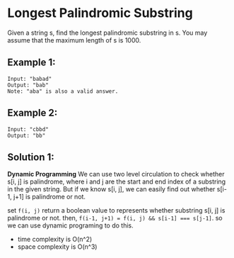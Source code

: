 # Longest Palindromic Substring

Given a string s, find the longest palindromic substring in s. You may assume that the maximum length of s is 1000.

## Example 1:

```
Input: "babad"
Output: "bab"
Note: "aba" is also a valid answer.
```

## Example 2:

```
Input: "cbbd"
Output: "bb"
```

## Solution 1:

**Dynamic Programming**
We can use two level circulation to check whether s[i, j] is palindrome, where i and j are the start and end index of a substring in the given string. But if we know s[i, j], we can easily find out whether s[i-1, j+1] is palindrome or not.

set `f(i, j)` return a boolean value to represents whether substring s[i, j] is palindrome or not.
then, `f(i-1, j+1) = f(i, j) && s[i-1] === s[j-1]`.
so we can use dynamic programing to do this.

- time complexity is O(n^2)
- space complexity is O(n^3)
